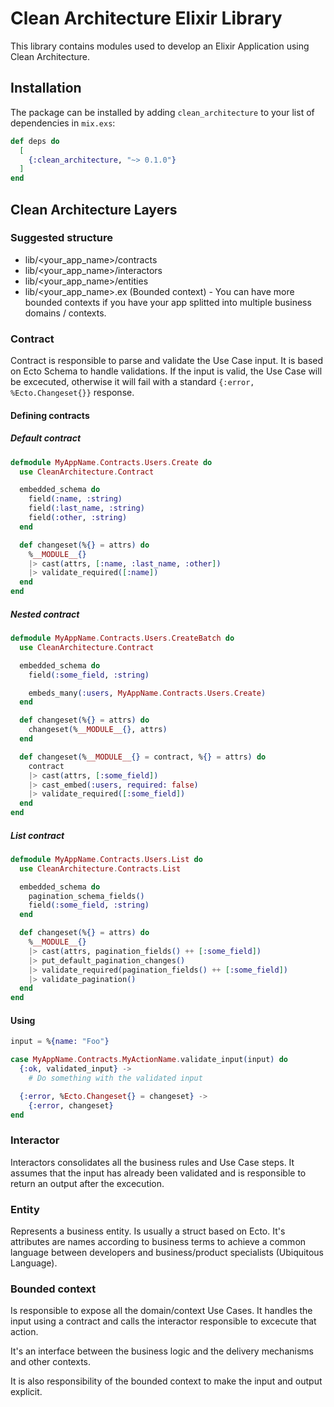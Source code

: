 # Clean Architecture Elixir Library

This library contains modules used to develop an Elixir Application using Clean Architecture.

## Installation

The package can be installed by adding `clean_architecture` to your list of dependencies in `mix.exs`:

```elixir
def deps do
  [
    {:clean_architecture, "~> 0.1.0"}
  ]
end
```

## Clean Architecture Layers

### Suggested structure

- lib/<your_app_name>/contracts
- lib/<your_app_name>/interactors
- lib/<your_app_name>/entities
- lib/<your_app_name>.ex (Bounded context) - You can have more bounded contexts if you have your app splitted into multiple business domains / contexts.

### Contract

Contract is responsible to parse and validate the Use Case input. It is based on Ecto Schema to handle validations. If the input is valid, the Use Case will be excecuted, otherwise it will fail with a standard `{:error, %Ecto.Changeset{}}` response.

#### Defining contracts

##### Default contract

```elixir
defmodule MyAppName.Contracts.Users.Create do
  use CleanArchitecture.Contract

  embedded_schema do
    field(:name, :string)
    field(:last_name, :string)
    field(:other, :string)
  end

  def changeset(%{} = attrs) do
    %__MODULE__{}
    |> cast(attrs, [:name, :last_name, :other])
    |> validate_required([:name])
  end
end
```

##### Nested contract

```elixir
defmodule MyAppName.Contracts.Users.CreateBatch do
  use CleanArchitecture.Contract

  embedded_schema do
    field(:some_field, :string)

    embeds_many(:users, MyAppName.Contracts.Users.Create)
  end

  def changeset(%{} = attrs) do
    changeset(%__MODULE__{}, attrs)
  end

  def changeset(%__MODULE__{} = contract, %{} = attrs) do
    contract
    |> cast(attrs, [:some_field])
    |> cast_embed(:users, required: false)
    |> validate_required([:some_field])
  end
end
```

##### List contract

```elixir
defmodule MyAppName.Contracts.Users.List do
  use CleanArchitecture.Contracts.List

  embedded_schema do
    pagination_schema_fields()
    field(:some_field, :string)
  end

  def changeset(%{} = attrs) do
    %__MODULE__{}
    |> cast(attrs, pagination_fields() ++ [:some_field])
    |> put_default_pagination_changes()
    |> validate_required(pagination_fields() ++ [:some_field])
    |> validate_pagination()
  end
end
```

#### Using

```elixir
input = %{name: "Foo"}

case MyAppName.Contracts.MyActionName.validate_input(input) do
  {:ok, validated_input} ->
    # Do something with the validated input

  {:error, %Ecto.Changeset{} = changeset} ->
    {:error, changeset}
end
```

### Interactor

Interactors consolidates all the business rules and Use Case steps. It assumes that the input has already been validated and is responsible to return an output after the excecution.

### Entity

Represents a business entity. Is usually a struct based on Ecto. It's attributes are names according to business terms to achieve a common language between developers and business/product specialists (Ubiquitous Language).

### Bounded context

Is responsible to expose all the domain/context Use Cases. It handles the input using a contract and calls the interactor responsible to excecute that action.

It's an interface between the business logic and the delivery mechanisms and other contexts.

It is also responsibility of the bounded context to make the input and output explicit.
